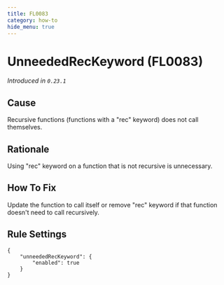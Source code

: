 ```yaml
---
title: FL0083
category: how-to
hide_menu: true
---
```


# UnneededRecKeyword (FL0083)

*Introduced in `0.23.1`*

## Cause

Recursive functions (functions with a "rec" keyword) does not call themselves.

## Rationale

Using "rec" keyword on a function that is not recursive is unnecessary.

## How To Fix

Update the function to call itself or remove "rec" keyword if that function doesn't need to call recursively.

## Rule Settings

    {
        "unneededRecKeyword": {
            "enabled": true
        }
    }
